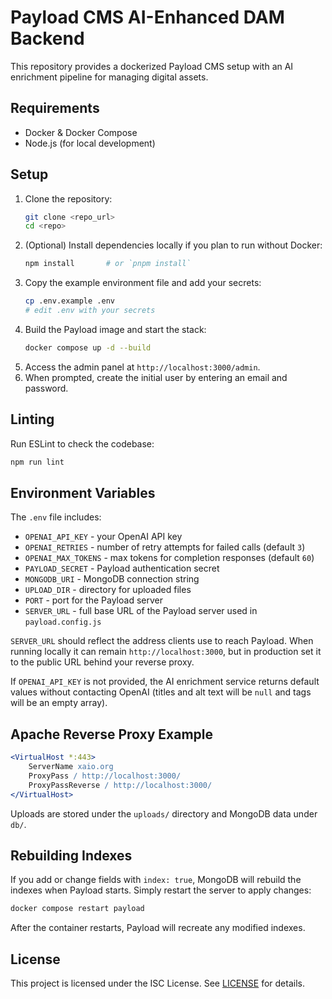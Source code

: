 # Payload CMS AI-Enhanced DAM Backend

This repository provides a dockerized Payload CMS setup with an AI enrichment pipeline for managing digital assets.

## Requirements
- Docker & Docker Compose
- Node.js (for local development)

## Setup
1. Clone the repository:
   ```bash
   git clone <repo_url>
   cd <repo>
   ```
2. (Optional) Install dependencies locally if you plan to run without Docker:
   ```bash
   npm install       # or `pnpm install`
   ```
3. Copy the example environment file and add your secrets:
   ```bash
   cp .env.example .env
   # edit .env with your secrets
   ```
4. Build the Payload image and start the stack:
   ```bash
   docker compose up -d --build
   ```
5. Access the admin panel at `http://localhost:3000/admin`.
6. When prompted, create the initial user by entering an email and password.

## Linting

Run ESLint to check the codebase:

```bash
npm run lint
```

## Environment Variables

The `.env` file includes:

- `OPENAI_API_KEY` - your OpenAI API key
- `OPENAI_RETRIES` - number of retry attempts for failed calls (default `3`)
- `OPENAI_MAX_TOKENS` - max tokens for completion responses (default `60`)
- `PAYLOAD_SECRET` - Payload authentication secret
- `MONGODB_URI` - MongoDB connection string
- `UPLOAD_DIR` - directory for uploaded files
- `PORT` - port for the Payload server
- `SERVER_URL` - full base URL of the Payload server used in `payload.config.js`

`SERVER_URL` should reflect the address clients use to reach Payload. When
running locally it can remain `http://localhost:3000`, but in production set it
to the public URL behind your reverse proxy.

If `OPENAI_API_KEY` is not provided, the AI enrichment service returns default values without contacting OpenAI (titles and alt text will be `null` and tags will be an empty array).

## Apache Reverse Proxy Example
```apache
<VirtualHost *:443>
    ServerName xaio.org
    ProxyPass / http://localhost:3000/
    ProxyPassReverse / http://localhost:3000/
</VirtualHost>
```

Uploads are stored under the `uploads/` directory and MongoDB data under `db/`.

## Rebuilding Indexes

If you add or change fields with `index: true`, MongoDB will rebuild the indexes
when Payload starts. Simply restart the server to apply changes:

```bash
docker compose restart payload
```

After the container restarts, Payload will recreate any modified indexes.

## License

This project is licensed under the ISC License. See [LICENSE](LICENSE) for details.
